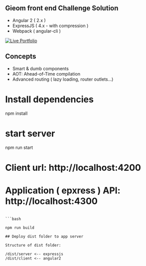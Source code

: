 
## Gieom front end Challenge Solution

- Angular 2 ( 2.x )
- ExpressJS ( 4.x - with compression )
- Webpack ( angular-cli )

[![Live Portfolio](https://www.herokucdn.com/deploy/button.png)](https://cryptic-earth-54512.herokuapp.com/)


## Concepts

- Smart & dumb components
- AOT: Ahead-of-Time compilation
- Advanced routing ( lazy loading, router outlets...)


# Install dependencies
npm install

# start server
npm run start

# Client url: http://localhost:4200
# Application ( epxress ) API: http://localhost:4300
```

```bash

npm run build

## Deploy dist folder to app server

Structure of dist folder:

/dist/server <-- expressjs
/dist/client <-- angular2

```

